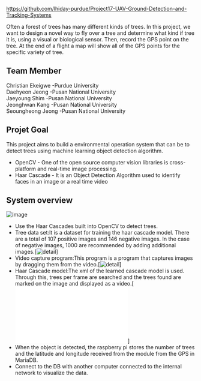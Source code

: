 https://github.com/lhiday-purdue/Project17-UAV-Ground-Detection-and-Tracking-Systems

Often a forest of trees has many different kinds of trees. In this project, we want to design a novel way to fly over a tree and determine what kind if tree it is, using a visual or biological sensor. Then, record the GPS point on the tree. At the end of a flight a map will show all of the GPS points for the specific variety of tree.

## Team Member  
Christian Ekeigwe -Purdue University  
Daehyeon Jeong -Pusan National University  
Jaeyoung Shim -Pusan National University  
Jeonghwan Kang -Pusan National University  
Seoungheong Jeong -Pusan National University  
## Projet Goal
This project aims to build a environmental operation system that can be to detect trees using machine learning object detection algorithm.
* OpenCV - One of the open source computer vision libraries is cross-platform and real-time image processing.
* Haar Cascade - It is an Object Detection Algorithm used to identify faces in an image or a real time video  

## System overview
![image](https://user-images.githubusercontent.com/85277660/131251447-076249fb-1508-49d7-b9ad-d2c8fb78c464.png)

* Use the Haar Cascades built into OpenCV to detect trees.
* Tree data set:It is a dataset for training the haar cascade model. There are a total of 107 positive images and 146 negative images. In the case of negative images, 1000 are recommended by adding additional images.[![detail](./data_set)]
* Video capture program:This program is a program that captures images by dragging them from the video.[![detail](./data_set/vedio_capture.ipynb)]
* Haar Cascade model:The xml of the learned cascade model is used. Through this, trees per frame are searched and the trees found are marked on the image and displayed as a video.[![detail](./main_code/cascade_code.py)]
* When the object is detected, the raspberry pi stores the number of trees and the latitude and longitude received from the module from the GPS in MariaDB.
* Connect to the DB with another computer connected to the internal network to visualize the data.

